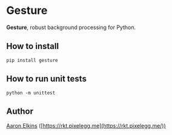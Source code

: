 Gesture
=======
**Gesture**, robust background processing for Python.

How to install
--------------
```shell
pip install gesture
```

How to run unit tests
---------------------
```
python -m unittest
```

Author
------
[Aaron Elkins](https://twitter.com/ryh1113) ([https://rkt.pixelegg.me](https://rkt.pixelegg.me/))
